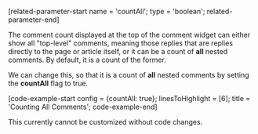 [related-parameter-start name = 'countAll'; type = 'boolean'; related-parameter-end]

The comment count displayed at the top of the comment widget can either show all "top-level" comments, meaning those replies that
are replies directly to the page or article itself, or it can be a count of **all** nested comments. By default, it is a count of the former.

We can change this, so that it is a count of **all** nested comments by setting the **countAll** flag to true.

[code-example-start config = {countAll: true}; linesToHighlight = [6]; title = 'Counting All Comments'; code-example-end]

This currently cannot be customized without code changes.
